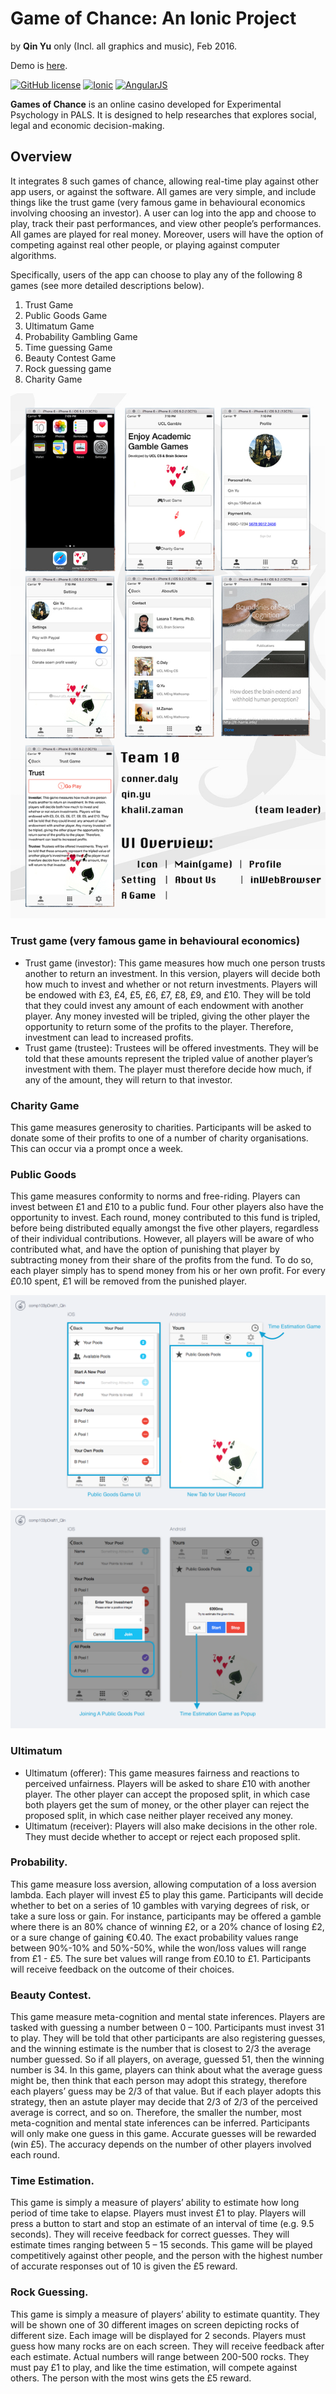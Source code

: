 # Game of Chance: An Ionic Project
by **Qin Yu** only (Incl. all graphics and music), Feb 2016. 

Demo is [here](https://youtu.be/KcRU7ztx358).

[![GitHub license](https://img.shields.io/badge/license-MIT-yellow.svg)](https://github.com/qin-yu/ml-julia-boston-housing/blob/master/LICENSE)
[![Ionic](https://img.shields.io/badge/Ionic-v1.1.1-blue.svg)](https://ionicframework.com)
[![AngularJS](https://img.shields.io/badge/JavaScript-AngularJS-red.svg)](https://angularjs.org)
  
**Games of Chance** is an online casino developed for Experimental Psychology in PALS. It is designed to help researches that explores social, legal and economic decision-making.

## Overview
It integrates 8 such games of chance, allowing real-time play against other app users, or against the software. All games are very simple, and include things like the trust game (very famous game in behavioural economics involving choosing an investor). A user can log into the app and choose to play, track their past performances, and view other people’s performances. All games are played for real money. Moreover, users will have the option of competing against real other people, or playing against computer algorithms.

Specifically, users of the app can choose to play any of the following 8 games (see more detailed descriptions below).
1.	Trust Game
2.	Public Goods Game
3.	Ultimatum Game
4.	Probability Gambling Game
5.	Time guessing Game
6.	Beauty Contest Game
7.	Rock guessing game
8.	Charity Game

![ui_overview](/imageForDemo/uiOverviewTeam10_12Mar2016_Qin.jpg "UI Overview")

### Trust game (very famous game in behavioural economics)
- Trust game (investor):
This game measures how much one person trusts another to return an investment. In this version, players will decide both how much to invest and whether or not return investments. Players will be endowed with £3, £4, £5, £6, £7, £8, £9, and £10. They will be told that they could invest any amount of each endowment with another player. Any money invested will be tripled, giving the other player the opportunity to return some of the profits to the player. Therefore, investment can lead to increased profits.
- Trust game (trustee):
Trustees will be offered investments. They will be told that these amounts represent the tripled value of another player’s investment with them. The player must therefore decide how much, if any of the amount, they will return to that investor.

### Charity Game
This game measures generosity to charities. Participants will be asked to donate some of their profits to one of a number of charity organisations. This can occur via a prompt once a week.

### Public Goods
This game measures conformity to norms and free-riding. Players can invest between £1 and £10 to a public fund. Four other players also have the opportunity to invest. Each round, money contributed to this fund is tripled, before being distributed equally amongst the five other players, regardless of their individual contributions. However, all players will be aware of who contributed what, and have the option of punishing that player by subtracting money from their share of the profits from the fund. To do so, each player simply has to spend money from his or her own profit. For every £0.10 spent, £1 will be removed from the punished player.

![public_goods_game_n_time_estimation_game_1](/imageForDemo/demonstration1_23Mar_Qin.png)
![public_goods_game_n_time_estimation_game_2](/imageForDemo/demonstration2_23Mar_Qin.png)

### Ultimatum
- Ultimatum (offerer):
This game measures fairness and reactions to perceived unfairness. Players will be asked to share £10 with another player. The other player can accept the proposed split, in which case both players get the sum of money, or the other player can reject the proposed split, in which case neither player received any money.
- Ultimatum (receiver): 
Players will also make decisions in the other role. They must decide whether to accept or reject each proposed split.

### Probability. 
This game measure loss aversion, allowing computation of a loss aversion lambda. Each player will invest £5 to play this game. Participants will decide whether to bet on a series of 10 gambles with varying degrees of risk, or take a sure loss or gain. For instance, participants may be offered a gamble where there is an 80% chance of winning £2, or a 20% chance of losing £2, or a sure change of gaining €0.40. The exact probability values range between 90%-10% and 50%-50%, while the won/loss values will range from £1 - £5. The sure bet values will range from £0.10 to £1. Participants will receive feedback on the outcome of their choices.

### Beauty Contest. 
This game measure meta-cognition and mental state inferences. Players are tasked with guessing a number between 0 – 100. Participants must invest 31 to play. They will be told that other participants are also registering guesses, and the winning estimate is the number that is closest to 2/3 the average number guessed. So if all players, on average, guessed 51, then the winning number is 34. In this game, players can think about what the average guess might be, then think that each person may adopt this strategy, therefore each players’ guess may be 2/3 of that value. But if each player adopts this strategy, then an astute player may decide that 2/3 of 2/3 of the perceived average is correct, and so on. Therefore, the smaller the number, most meta-cognition and mental state inferences can be inferred. Participants will only make one guess in this game. Accurate guesses will be rewarded (win £5). The accuracy depends on the number of other players involved each round.

### Time Estimation. 
This game is simply a measure of players’ ability to estimate how long period of time take to elapse. Players must invest £1 to play. Players will press a button to start and stop an estimate of an interval of time (e.g. 9.5 seconds). They will receive feedback for correct guesses. They will estimate times ranging between 5 – 15 seconds. This game will be played competitively against other people, and the person with the highest number of accurate responses out of 10 is given the £5 reward.

### Rock Guessing. 
This game is simply a measure of players’ ability to estimate quantity. They will be shown one of 30 different images on screen depicting rocks of different size. Each image will be displayed for 2 seconds. Players must guess how many rocks are on each screen. They will receive feedback after each estimate. Actual numbers will range between 200-500 rocks. They must pay £1 to play, and like the time estimation, will compete against others. The person with the most wins gets the £5 reward.
